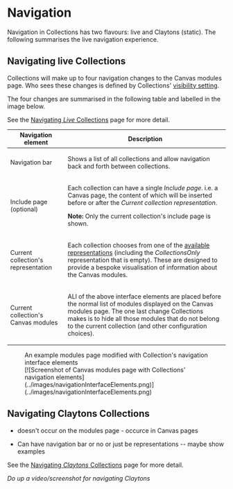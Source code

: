 # Navigation

Navigation in Collections has two flavours: live and Claytons (static). The following summarises the live navigation experience.

## Navigating live Collections

Collections will make up to four navigation changes to the Canvas modules page. Who sees these changes is defined by Collections' [visibility setting](../../../../reference/lifecycle/visibility/overview/). 

The four changes are summarised in the following table and labelled in the image below.

See the [Navigating _Live_ Collections](../../../navigate/navigating-live-collections.md) page for more detail.

| Navigation element | Description |
| ---- | ----- |
| Navigation bar | <p>Shows a list of all collections and allow navigation back and forth between collections. </p> |
| Include page (optional) | <p>Each collection can have a single _Include page_. i.e. a Canvas page, the content of which will be inserted before or after the _Current collection representation_.</p><p>**Note:** Only the current collection's include page is shown.</p> |
| Current collection's representation | <p>Each collection chooses from one of the [available representations](../../../../reference/conceptual-model/representations/overview/) (including the _CollectionsOnly_ representation that is empty). These are designed to provide a bespoke visualisation of information about the Canvas modules.</p>  |
| Current collection's Canvas modules  | <p>ALl of the above interface elements are placed before the normal list of modules displayed on the Canvas modules page. The one last change Collections makes is to hide all those modules that do not belong to the current collection (and other configuration choices).</p> |

<figure markdown>
<figcaption>An example modules page modified with Collection's navigation interface elements</figcaption>
[![Screenshot of Canvas modules page with Collections' navigation elements](../images/navigationInterfaceElements.png)](../images/navigationInterfaceElements.png)
</figure>



## Navigating Claytons Collections

[](not-there.md)

- doesn't occur on the modules page - occurce in Canvas pages

- Can have navigation bar or no or just be representations -- maybe show examples

See the [Navigating _Claytons_ Collections](../../../navigate/navigating-claytons-collections.md) page for more detail.

_Do up a video/screenshot for navigating Claytons_